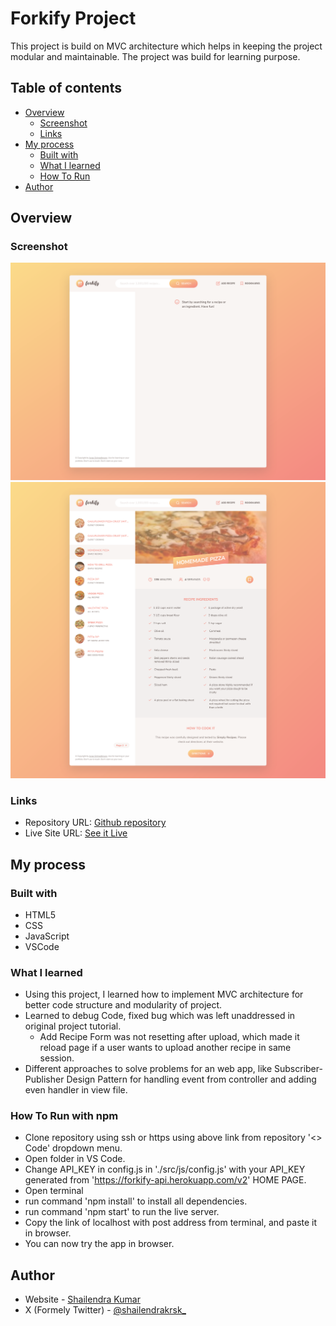 # Forkify Project

This project is build on MVC architecture which helps in keeping the project modular and maintainable. The project was build for learning purpose.

## Table of contents

- [Overview](#overview)
  - [Screenshot](#screenshot)
  - [Links](#links)
- [My process](#my-process)
  - [Built with](#built-with)
  - [What I learned](#what-i-learned)
  - [How To Run](#how-to-run-with-npm)
- [Author](#author)

## Overview

### Screenshot

![](./Screenshot-1.png)
![](./Screenshot-2.png)

### Links

- Repository URL: [Github repository](https://github.com/develover-sk/forkify-app)
- Live Site URL: [See it Live](https://forkify-app-sk.netlify.app/)

## My process

### Built with

- HTML5
- CSS
- JavaScript
- VSCode

### What I learned

- Using this project, I learned how to implement MVC architecture for better code structure and modularity of project.
- Learned to debug Code, fixed bug which was left unaddressed in original project tutorial.
  - Add Recipe Form was not resetting after upload, which made it reload page if a user wants to upload another recipe in same session.
- Different approaches to solve problems for an web app, like Subscriber-Publisher Design Pattern for handling event from controller and adding even handler in view file.

### How To Run with npm

- Clone repository using ssh or https using above link from repository '<> Code' dropdown menu.
- Open folder in VS Code.
- Change API_KEY in config.js in './src/js/config.js' with your API_KEY generated from 'https://forkify-api.herokuapp.com/v2' HOME PAGE.
- Open terminal
- run command 'npm install' to install all dependencies.
- run command 'npm start' to run the live server.
- Copy the link of localhost with post address from terminal, and paste it in browser.
- You can now try the app in browser.

## Author

- Website - [Shailendra Kumar](https://www.shailendra.xyz)
- X (Formely Twitter) - [@shailendrakrsk\_](https://www.twitter.com/shailendrakrsk_)

